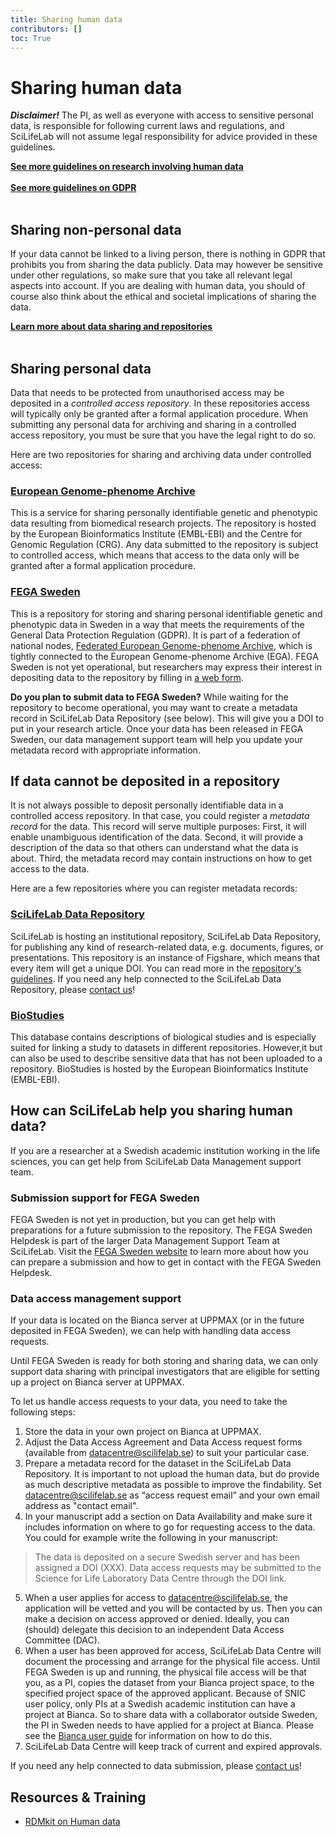 ```yaml
---
title: Sharing human data
contributors: []
toc: True
---
```


# Sharing human data

<div class="alert alert-warning" role="alert">
  <B><I>Disclaimer!</I></B> The PI, as well as everyone with access to sensitive personal data, is responsible for following current laws and regulations, and SciLifeLab will not assume legal responsibility for advice provided in these guidelines.
</div>

<!-- Generella riktlinjer för publicering av human data. Vilka olika nivåer finns.  
The recommendations on publishing human data varies depending on the nature of the human data in question. The principle "As open as possible, as closed as necessary" is of great importance when it comes to publishing human data. -->


<a href="/topics/research-involving-human-data"><b>See more guidelines on research involving human data <i class="bi bi-arrow-right-square-fill"></i></b></a>
<br/><br/>
<a href="/topics/gdpr-legal-reference.md"><b>See more guidelines on GDPR <i class="bi bi-arrow-right-square-fill"></i></b></a>
<br/><br/>

## Sharing non-personal data

If your data cannot be linked to a living person, there is nothing in GDPR that prohibits you from sharing the data publicly. Data may however be sensitive under other regulations, so make sure that you take all relevant legal aspects into account. If you are dealing with human data, you should of course also think about the ethical and societal implications of sharing the data.

<!--There are many repositories for sharing human-related data publicly. Here are a few examples:

European Nucleotide Archive (ENA)
: The [European Nucleotide Archive](https://www.ebi.ac.uk/ena/browser/home) is a public repository for nucleotide sequences hosted by the European Bioinformatics Institute (EMBL-EBI).

ArrayExpress
: [ArrayExpress](https://www.ebi.ac.uk/biostudies/arrayexpress) is a repository for functional genomics data hosted by the European Bioinformatics Institute (EMBL-EBI).

SciLifeLab Data Repository
: The [SciLifeLab Data Repository](https://figshare.scilifelab.se) is a an institutional repository hosted by SciLifeLab for depositing and describing data related to life science research. It is particularily useful for sharing files that are not suited for discipline-specific repositories. -->

<a href="/data-life-cycle/share/"><b>Learn more about data sharing and repositories <i class="bi bi-arrow-right-square-fill"></i></b></a>
<br/><br/>


## Sharing personal data

Data that needs to be protected from unauthorised access may be deposited in a *controlled access repository*. In these repositories access will typically only be granted after a formal application procedure. When submitting any personal data for archiving and sharing in a controlled access repository, you must be sure that you have the legal right to do so.

Here are two repositories for sharing and archiving data under controlled access:

### [European Genome-phenome Archive](https://ega-archive.org)
This is a service for sharing personally identifiable genetic and phenotypic data resulting from biomedical research projects. The repository is hosted by the European Bioinformatics Institute (EMBL-EBI) and the Centre for Genomic Regulation (CRG). Any data submitted to the repository is subject to controlled access, which means that access to the data only will be granted after a formal application procedure.

### [FEGA Sweden](https://fega.nbis.se/)
This is a repository for storing and sharing personal identifiable genetic and phenotypic data in Sweden in a way that meets the requirements of the General Data Protection Regulation (GDPR). It is part of a federation of national nodes, [Federated European Genome-phenome Archive](https://ega-archive.org/federated), which is tightly connected to the European Genome-phenome Archive (EGA). FEGA Sweden is not yet operational, but researchers may express their interest in depositing data to the repository by filling in [a web form](https://nbis.se/support/supportform/index.php#sdaform).

<div class="alert alert-warning" role="alert">
<b>Do you plan to submit data to FEGA Sweden?</b> While waiting for the repository to become operational, you may want to create a metadata record in SciLifeLab Data Repository (see below). This will give you a DOI to put in your research article. Once your data has been released in FEGA Sweden, our data management support team will help you update your metadata record with appropriate information.
</div>


## If data cannot be deposited in a repository

It is not always possible to deposit personally identifiable data in a controlled access repository. In that case, you could register a *metadata record* for the data. This record will serve multiple purposes: First, it will enable unambiguous identification of the data. Second, it will provide a description of the data so that others can understand what the data is about. Third, the metadata record may contain instructions on how to get access to the data.

Here are a few repositories where you can register metadata records:

### [SciLifeLab Data Repository](https://figshare.scilifelab.se)
SciLifeLab is hosting an institutional repository, SciLifeLab Data Repository, for publishing any kind of research-related data, e.g. documents, figures, or presentations. This repository is an instance of Figshare, which means that every item will get a unique DOI. You can read more in the [repository's guidelines](https://www.scilifelab.se/data/repository). If you need any help connected to the SciLifeLab Data Repository, please [contact us](../../contact/)!

### [BioStudies](https://www.ebi.ac.uk/biostudies/)
This database contains descriptions of biological studies and is especially suited for linking a study to datasets in different repositories. However,it but can also be used to describe sensitive data that has not been uploaded to a repository. BioStudies is hosted by the European Bioinformatics Institute (EMBL-EBI).


## How can SciLifeLab help you sharing human data?

If you are a researcher at a Swedish academic institution working in the life sciences, you can get help from SciLifeLab Data Management support team.


### Submission support for FEGA Sweden

FEGA Sweden is not yet in production, but you can get help with preparations for a future submission to the repository. The FEGA Sweden Helpdesk is part of the larger Data Management Support Team at SciLifeLab. Visit the [FEGA Sweden website](https://fega.nbis.se) to learn more about how you can prepare a submission and how to get in contact with the FEGA Sweden Helpdesk.


### Data access management support

If your data is located on the Bianca server at UPPMAX (or in the future deposited in FEGA Sweden), we can help with handling data access requests.

<div class="alert alert-warning" role="alert">
Until FEGA Sweden is ready for both storing and sharing data, we can only support data sharing with principal investigators that are eligible for setting up a project on Bianca server at UPPMAX.
</div>

To let us handle access requests to your data, you need to take the following steps:

1. Store the data in your own project on Bianca at UPPMAX.
2. Adjust the Data Access Agreement and Data Access request forms (available from [datacentre@scilifelab.se](mailto:datacentre@scilifelab.se)) to suit your particular case.
3. Prepare a metadata record for the dataset in the SciLifeLab Data Repository. It is important to not upload the human data, but do provide as much descriptive metadata as possible to improve the findability. Set [datacentre@scilifelab.se](mailto:datacentre@scilifelab.se) as “access request email” and your own email address as "contact email".
4. In your manuscript add a section on Data Availability and make sure it includes information on where to go for requesting access to the data. You could for example write the following in your manuscript:
> The data is deposited on a secure Swedish server and has been assigned a DOI (XXX). Data access requests may be submitted to the Science for Life Laboratory Data Centre through the DOI link.
5. When a user applies for access to [datacentre@scilifelab.se](mailto:datacentre@scilifelab.se), the application will be vetted and you will be contacted by us. Then you can make a decision on access approved or denied. Ideally, you can (should) delegate this decision to an independent Data Access Committee (DAC).
6. When a user has been approved for access, SciLifeLab Data Centre will document the processing and arrange for the physical file access. Until FEGA Sweden is up and running, the physical file access will be that you, as a PI, copies the dataset from your Bianca project space, to the specified project space of the approved applicant. Because of SNIC user policy, only PIs at a Swedish academic institution can have a project at Bianca. So to share data with a collaborator outside Sweden, the PI in Sweden needs to have applied for a project at Bianca. Please see the [Bianca user guide](https://www.uppmax.uu.se/support/user-guides/bianca-user-guide/) for information on how to do this.
7. SciLifeLab Data Centre will keep track of current and expired approvals.

If you need any help connected to data submission, please [contact us](../../contact/)!

## Resources & Training

* [RDMkit on Human data](https://rdmkit.elixir-europe.org/human_data)
